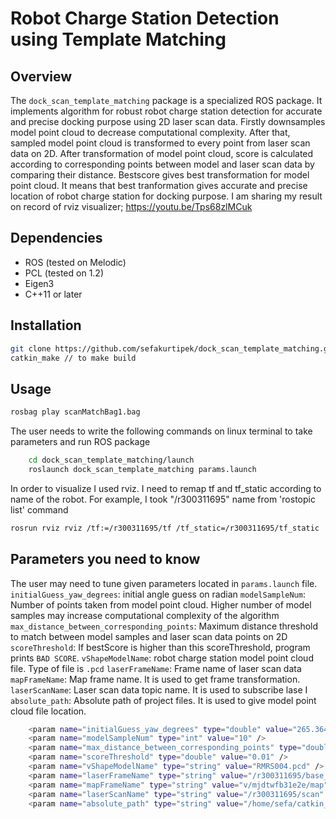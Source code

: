 # Robot Charge Station Detection using Template Matching

## Overview
The `dock_scan_template_matching` package is a specialized ROS package. It implements algorithm for robust robot charge station detection for accurate and precise docking purpose using 2D laser scan data. Firstly downsamples model point cloud to decrease computational complexity. After that, sampled model point cloud is transformed to every point from laser scan data on 2D. After transformation of model point cloud, score is calculated according to corresponding points between model and laser scan data by comparing their distance. Bestscore gives best transformation for model point cloud. It means that best tranformation gives accurate and precise location of robot charge station for docking purpose.
I am sharing my result on record of rviz visualizer;
https://youtu.be/Tps68zlMCuk

## Dependencies
- ROS (tested on Melodic)
- PCL (tested on 1.2)
- Eigen3
- C++11 or later

## Installation
```bash
git clone https://github.com/sefakurtipek/dock_scan_template_matching.git
catkin_make // to make build
```
## Usage

```bash
rosbag play scanMatchBag1.bag

```
The user needs to write the following commands on linux terminal to take parameters and run ROS package
```bash
    cd dock_scan_template_matching/launch
    roslaunch dock_scan_template_matching params.launch
```
In order to visualize I used rviz. I need to remap tf and tf_static according to name of the robot. For example, I took "/r300311695" name from 'rostopic list' command

```bash
rosrun rviz rviz /tf:=/r300311695/tf /tf_static=/r300311695/tf_static
```

## Parameters you need to know
The user may need to tune given parameters located in `params.launch` file.
`initialGuess_yaw_degrees`: initial angle guess on radian
`modelSampleNum`: Number of points taken from model point cloud. Higher number of model samples may increase computational complexity of the algorithm
`max_distance_between_corresponding_points`: Maximum distance threshold to match between model samples and laser scan data points on 2D
`scoreThreshold`: If bestScore is higher than this scoreThreshold, program prints `BAD SCORE`.
`vShapeModelName`: robot charge station model point cloud file. Type of file is `.pcd`
`laserFrameName`: Frame name of laser scan data
`mapFrameName`: Map frame name. It is used to get frame transformation.
`laserScanName`: Laser scan data topic name. It is used to subscribe lase I             
`absolute_path`: Absolute path of project files. It is used to give model point cloud file location.

```bash
    <param name="initialGuess_yaw_degrees" type="double" value="265.364" />
    <param name="modelSampleNum" type="int" value="10" />
    <param name="max_distance_between_corresponding_points" type="double" value=" 0.1" />
    <param name="scoreThreshold" type="double" value="0.01" />
    <param name="vShapeModelName" type="string" value="RMRS004.pcd" />
    <param name="laserFrameName" type="string" value="/r300311695/base_front_laser_link" /> <!-- Set robot laser frame according to your robot -->
    <param name="mapFrameName" type="string" value="v/mjdtwfb31e2e/map" />
    <param name="laserScanName" type="string" value="/r300311695/scan" />
    <param name="absolute_path" type="string" value="/home/sefa/catkin_ws/src/dock_scan_template_matching/src/" />
```